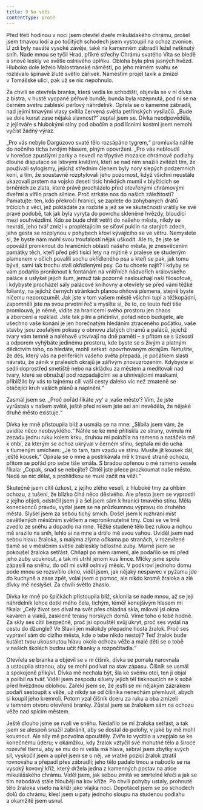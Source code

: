 ```yaml
---
title: 9 Na věži
contentType: prose
---
```


  

Před třetí hodinou v noci jsem otevřel dveře mikulášského chrámu, prošel jsem tmavou lodí a po točitých schodech jsem vystoupil na ochoz zvonice. U zdi byly naváté vysoké závěje, také na kamenném zábradlí ležel netknutý sníh. Nade mnou se tyčil Hrad, příkré střechy Chrámu svatého Víta se bledě a snově leskly ve světle oslnivého úplňku. Obloha byla plná jasných hvězd. Hluboko dole leželo Malostranské náměstí, po jeho mírném svahu se rozlévalo špinavě žluté světlo zářivek. Náměstím projel taxík a zmizel v Tomášské ulici, pak už se nic nepohnulo.

Za chvíli se otevřela branka, která vedla ke schodišti, objevila se v ní dívka z bistra, v hustě vycpané péřové bundě; bunda byla rozepnutá, pod ní se na černém svetru zableskl perlový náhrdelník. Opřela se o kamenné zábradlí, nad jejími tmavými vlasy svítila červená světla petřínských vysílačů. „Bude se dole konat zase nějaká slavnost?“ zeptal jsem se. Dívka neodpověděla, z její tváře s hlubokými stíny pod obočím a pod lícními kostmi jsem nemohl vyčíst žádný výraz.

„Pro vás nebylo Dargúzovo svaté tělo rozsápáno tygrem,“ promluvila náhle do nočního ticha tvrdým hlasem, plným opovržení. „Pro vás nebloudil v horečce zpustlými parky a nevedl na třpytivé mozaice chrámové podlahy dlouhé disputace se lstivými kněžími, kteří se nad ním snažili zvítězit tím, že používali sylogismy, jejichž středním členem byly nory slepých podzemních koní, a tím, že soustavně rozptylovali jeho pozornost, když všichni neustále ukazovali prstem na vojsko deseti tisíc hnědých mumií v blyštících se brněních ze zlata, které právě procházelo před otevřenými chrámovými dveřmi a vířilo prach silnice. Proč strkáte nos do našich záležitostí? Pamatujte: ten, kdo překročí hranici, se zaplete do zohýbaných drátů trčících z věcí, jež pokládáte za rozbité a jež se ve skutečnosti vrátily ke své pravé podobě, tak jak byla vyryta do povrchu skleněné hvězdy, bloudící mezi souhvězdími. Kdo se bude chtít vetřít do našeho města, nikdy se nevrátí, jeho tvář zmizí v proplétajícím se síťoví puklin na starých zdech, jeho gesta se rozplynou v pohybech křoví kývajícího se ve větru. Nemyslete si, že byste nám mohl svou troufalostí nějak uškodit. Ale to, že jste se opovážil proniknout do hraničních oblastí našeho města, je znesvěcením památky těch, kteří před pěti tisíci lety na mýtině v pralese se studeným plamenem v očích povalili sochu okřídleného psa a kteří se pak, jak tomu bývá, sami tak trochu stali okřídlenými psy. Co tu chcete najít? I kdyby se vám podařilo proniknout k fontánám na vnitřních nádvořích královského paláce a uslyšet jejich šum, jemuž tak pozorně naslouchají naši filosofové, i kdybyste procházel sály palácové knihovny a otevřely se před vámi těžké folianty, na jejichž černých stránkách planou ohňová písmena, stejně byste ničemu neporozuměl. Jak jste v tom vašem městě všichni tupí a těžkopádní, zapomněli jste na svou prvotní řeč a myslíte si, že to, co touto řečí tiše promlouvá, je němé, vidíte za hranicemi svého prostoru jen chaos a zborcení a rozklad. Jste tak pilní a přičinliví, pořád něco budujete, ale všechno vaše konání je jen horečnatým hledáním ztraceného počátku, vaše stavby jsou zoufalými pokusy o obnovu zlatých chrámů a paláců, jejichž tvary vám temně a naléhavě utkvívají na dně paměti – a přitom se s úzkostí a odporem vyhýbáte jedinému prostoru, kde byste se s živým a platným dědictvím toho, co hledáte, mohli setkat: opovrhovaným okrajům. Netušíte, že děs, který vás na periferiích vašeho světa přepadá, je počátkem slasti návratu, že zánik v pralesích okrajů je zářivým znovuzrozením. Kdybyste si sedli doprostřed smetiště nebo na skládku za městem a meditovali nad tvary, které se obnažují pod rozpadajícími se a uhnívajícími maskami, přiblížilo by vás to tajnému cíli vaší cesty daleko víc než zmateně se otáčející kruh vašich plánů a naplnění.“

Zasmál jsem se. „Proč pořád říkáte ‚vy‘ a ‚vaše město‘? Vím, že jste vyrůstala v našem světě, ještě před rokem jste asi ani nevěděla, že nějaké druhé město existuje.“

Dívka ke mně přistoupila blíž a usmála se na mne: „Slíbila jsem vám, že uvidíte něco neobvyklého.“ Náhle se ke mně přitiskla ze strany, ovinula mi zezadu jednu ruku kolem krku, druhou mi položila na rameno a natáčela mě k ohbí, za kterým se ochoz ukrýval v černém stínu, šeptala mi do ucha s tlumeným smíchem: „Je to tam, tam vzadu ve stínu. Musíte jít kousek dál, ještě kousek.“ Opírala se o mne a postrkávala mě k tmavé straně ochozu, přitom se pořád pro sebe tiše smála. S bradou opřenou o mé rameno vesele říkala: „Copak, snad se nebojíte? Chtěl jste přece prozkoumat naše město. Nedá se nic dělat, s prohlídkou se musí začít na věži.“

Skutečně jsem cítil úzkost, z jejího zlého veselí, z hluboké tmy za ohbím ochozu, z tušení, že blízko číhá něco děsivého. Ale přesto jsem se vyprostil z jejího objetí, odstrčil jsem ji a šel jsem sám k hranici tmavého stínu. Měla koneckonců pravdu, vydal jsem se na průzkumnou výpravu do druhého města. Slyšel jsem za sebou tichý smích. Došel jsem k rozhraní míst osvětlených měsíčním světlem a neproniknutelné tmy. Cosi se ve tmě zvedlo ze sněhu a dopadlo na mne. Těžké studené tělo bez rukou a nohou mě srazilo na sníh, lehlo si na mne a drtilo mě svou vahou. Uviděl jsem nad sebou hlavu žraloka, s malýma zlýma očkama po stranách, v rozevřené tlamě se v měsíčním světle zableskly bělostné zuby. Marně jsem se pokoušel žraloka setřást. Chňapl po mém rameni, ale podařilo se mi před jeho zuby ucuknout, a tak mi utrhl jenom kus límce. Mlčky jsme spolu zápasili na sněhu, do očí mi svítil oslnivý měsíc. V podkroví jednoho domu pode mnou se rozsvítilo okno, viděl jsem, jak nějaký nespavec v pyžamu jde do kuchyně a zase zpět, volal jsem o pomoc, ale nikdo kromě žraloka a zlé dívky mě neslyšel. Za chvíli světlo zhaslo.

Dívka ke mně po špičkách přistoupila blíž, sklonila se nade mnou, až se její náhrdelník lehce dotkl mého čela, tichým, téměř konejšivým hlasem mi říkala: „Celý život ses díval na svět přes chladná skla, miloval jsi okna kaváren a vlaků, zasklené terasy horských domů. Víme toho o tobě hodně. Za skly ses cítil bezpečně, proč jsi opouštěl svůj úkryt, proč ses vydal na cestu do džungle? Ve Slavii jen málokdy přepadne hosta žralok. Proč ses vypravil sám do cizího města, kde o tebe nikdo nestojí? Teď žralok bude kutálet tvou ukousnutou hlavu okolo ochozu věže a malé děti se o tobě v našich školách budou učit říkanky a rozpočítadla.“

Otevřela se branka a objevil se v ní číšník, dívka se pomalu narovnala a ustoupila stranou, aby se mohl podívat na stav zápasu. Číšník se usmál a spokojeně přikývl. Dívka mě nechala být, šla ke svému otci, ten ji objal a políbil na tvář. Viděl jsem zespodu siluety jejich těl tisknoucích se k sobě před hvězdnou oblohou. Zařekl jsem se, že jestli se mi nějakým zázrakem podaří sestoupit s věže, už nikdy se od číšníka nenechám přemluvit, abych si koupil jeho kremroli. Potom vzal číšník dceru za ruku a oba zmizeli v temném otvoru otevřené branky. Zůstal jsem se žralokem sám na ochozu věže nad spícím městem.

Ještě dlouho jsme se rvali ve sněhu. Nedařilo se mi žraloka setřást, a tak jsem se alespoň snažil zabránit, aby se dostal do polohy, v jaké by mě mohl kousnout. Ale síly mě pozvolna opouštěly. Zvíře to vycítilo a vzepjalo se ke konečnému úderu; v okamžiku, kdy žralok vztyčil své mohutné tělo a široce rozevřel tlamu, aby se mu do ní vešla má hlava, sebral jsem zbytky svých sil, vyskočil jsem a opřel jsem se o něj, ve vratké pozici žralok ztratil rovnováhu a přepadl přes zábradlí; jeho tělo padalo tmou a nabodlo se na vysoký kovový kříž, který držela jedna z kamenných postav na atice mikulášského chrámu. Viděl jsem, jak sebou zmítá ve smrtelné křeči a jak se tím nabodává stále hlouběji na kov kříže. Po chvíli pohyby ustaly, prohnuté tělo žraloka viselo na kříži jako vlajka noci. Dopotácel jsem se po schodech dolů do chrámu, klesl jsem u paty jednoho sloupu na studenou podlahu a okamžitě jsem usnul.
